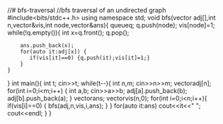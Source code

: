 //# bfs-traversal
//bfs traversal of an undirected graph
#include<bits/stdc++.h>
using namespace std;
void bfs(vector<int> adj[],int n,vector<int>&vis,int node,vector<int>&ans){
    queue<int>q;
    q.push(node);
    vis[node]=1;
    while(!q.empty()){
        int x=q.front();
        q.pop();
        
        ans.push_back(x);
        for(auto it:adj[x]) {
           if(vis[it]==0) {q.push(it);vis[it]=1;}
        }
    }

}
int main(){
    int t;
    cin>>t;
    while(t--){
        int n,m;
        cin>>n>>m;
        vector<int>adj[n];
        for(int i=0;i<m;i++) {
            int a,b;
            cin>>a>>b;
            adj[a].push_back(b);
            adj[b].push_back(a);
        }
        vector<int>ans;
        vector<int>vis(n,0);
        for(int i=0;i<n;i++){
            if(vis[i]==0) {
                bfs(adj,n,vis,i,ans);
            }
        }
        for(auto it:ans) cout<<it<<" ";
        cout<<endl;
    }
}
